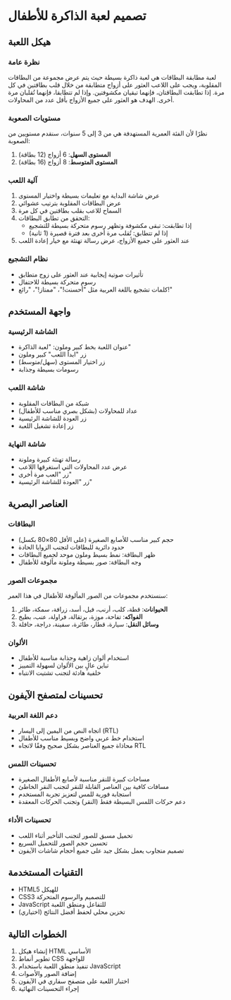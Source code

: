 # تصميم لعبة الذاكرة للأطفال

## هيكل اللعبة

### نظرة عامة
لعبة مطابقة البطاقات هي لعبة ذاكرة بسيطة حيث يتم عرض مجموعة من البطاقات المقلوبة، ويجب على اللاعب العثور على أزواج متطابقة من خلال قلب بطاقتين في كل مرة. إذا تطابقت البطاقتان، فإنهما تبقيان مكشوفتين. وإذا لم تتطابقا، فإنهما تُقلبان مرة أخرى. الهدف هو العثور على جميع الأزواج بأقل عدد من المحاولات.

### مستويات الصعوبة
نظرًا لأن الفئة العمرية المستهدفة هي من 3 إلى 5 سنوات، سنقدم مستويين من الصعوبة:
1. **المستوى السهل**: 6 أزواج (12 بطاقة)
2. **المستوى المتوسط**: 8 أزواج (16 بطاقة)

### آلية اللعب
1. عرض شاشة البداية مع تعليمات بسيطة واختيار المستوى
2. عرض البطاقات المقلوبة بترتيب عشوائي
3. السماح للاعب بقلب بطاقتين في كل مرة
4. التحقق من تطابق البطاقات:
   - إذا تطابقت: تبقى مكشوفة وتظهر رسوم متحركة بسيطة للتشجيع
   - إذا لم تتطابق: تُقلب مرة أخرى بعد فترة قصيرة (1 ثانية)
5. عند العثور على جميع الأزواج، عرض رسالة تهنئة مع خيار إعادة اللعب

### نظام التشجيع
- تأثيرات صوتية إيجابية عند العثور على زوج متطابق
- رسوم متحركة بسيطة للاحتفال
- كلمات تشجيع باللغة العربية مثل "أحسنت!"، "ممتاز!"، "رائع!"

## واجهة المستخدم

### الشاشة الرئيسية
- عنوان اللعبة بخط كبير وملون: "لعبة الذاكرة"
- زر "ابدأ اللعب" كبير وملون
- زر اختيار المستوى (سهل/متوسط)
- رسومات بسيطة وجذابة

### شاشة اللعب
- شبكة من البطاقات المقلوبة
- عداد للمحاولات (بشكل بصري مناسب للأطفال)
- زر العودة للشاشة الرئيسية
- زر إعادة تشغيل اللعبة

### شاشة النهاية
- رسالة تهنئة كبيرة وملونة
- عرض عدد المحاولات التي استغرقها اللاعب
- زر "العب مرة أخرى"
- زر "العودة للشاشة الرئيسية"

## العناصر البصرية

### البطاقات
- حجم كبير مناسب للأصابع الصغيرة (على الأقل 80×80 بكسل)
- حدود دائرية للبطاقات لتجنب الزوايا الحادة
- ظهر البطاقة: نمط بسيط وملون موحد لجميع البطاقات
- وجه البطاقة: صور بسيطة وملونة مألوفة للأطفال

### مجموعات الصور
سنستخدم مجموعات من الصور المألوفة للأطفال في هذا العمر:
1. **الحيوانات**: قطة، كلب، أرنب، فيل، أسد، زرافة، سمكة، طائر
2. **الفواكه**: تفاحة، موزة، برتقالة، فراولة، عنب، بطيخ
3. **وسائل النقل**: سيارة، قطار، طائرة، سفينة، دراجة، حافلة

### الألوان
- استخدام ألوان زاهية وجذابة مناسبة للأطفال
- تباين عالٍ بين الألوان لسهولة التمييز
- خلفية هادئة لتجنب تشتيت الانتباه

## تحسينات لمتصفح الآيفون

### دعم اللغة العربية
- اتجاه النص من اليمين إلى اليسار (RTL)
- استخدام خط عربي واضح وبسيط مناسب للأطفال
- محاذاة جميع العناصر بشكل صحيح وفقًا لاتجاه RTL

### تحسينات اللمس
- مساحات كبيرة للنقر مناسبة لأصابع الأطفال الصغيرة
- مسافات كافية بين العناصر القابلة للنقر لتجنب النقر الخاطئ
- استجابة فورية للمس لتعزيز تجربة المستخدم
- دعم حركات اللمس البسيطة فقط (النقر) وتجنب الحركات المعقدة

### تحسينات الأداء
- تحميل مسبق للصور لتجنب التأخير أثناء اللعب
- تحسين حجم الصور للتحميل السريع
- تصميم متجاوب يعمل بشكل جيد على جميع أحجام شاشات الآيفون

## التقنيات المستخدمة

- HTML5 للهيكل
- CSS3 للتصميم والرسوم المتحركة
- JavaScript للتفاعل ومنطق اللعبة
- تخزين محلي لحفظ أفضل النتائج (اختياري)

## الخطوات التالية

1. إنشاء هيكل HTML الأساسي
2. تطوير أنماط CSS للواجهة
3. تنفيذ منطق اللعبة باستخدام JavaScript
4. إضافة الصور والأصوات
5. اختبار اللعبة على متصفح سفاري في الآيفون
6. إجراء التحسينات النهائية
